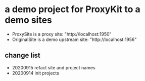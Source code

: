 # a demo project for ProxyKit to a demo sites

- ProxySite is a proxy site: "http://localhost:1950"
- OriginalSite is a demo upstream site: "http://localhost:1956"

## change list

- 20200915 refact site and project names
- 20200914 init projects